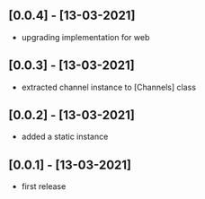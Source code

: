 ## [0.0.4] - [13-03-2021]
- upgrading implementation for web
## [0.0.3] - [13-03-2021]
-  extracted channel instance to [Channels] class
## [0.0.2] - [13-03-2021]
- added a static instance 
## [0.0.1] - [13-03-2021]
- first release
